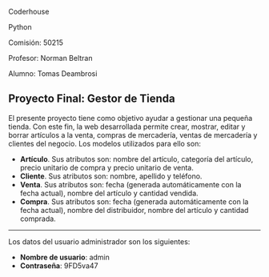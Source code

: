 Coderhouse


Python 


Comisión: 50215


Profesor: Norman Beltran 


Alumno: Tomas Deambrosi


## Proyecto Final: Gestor de Tienda


El presente proyecto tiene como objetivo ayudar a gestionar una pequeña tienda. Con este fin, la web desarrollada permite crear, mostrar, editar y borrar artículos a la venta, compras de mercadería, ventas de mercadería y clientes del negocio. Los modelos utilizados para ello son:


- **Artículo**. Sus atributos son: nombre del artículo, categoría del artículo, precio unitario de compra y precio unitario de venta.
- **Cliente**. Sus atributos son: nombre, apellido y teléfono.
- **Venta**. Sus atributos son: fecha (generada automáticamente con la fecha actual), nombre del artículo y cantidad vendida.
- **Compra**. Sus atributos son: fecha (generada automáticamente con la fecha actual), nombre del distribuidor, nombre del artículo y cantidad comprada.


---


Los datos del usuario administrador son los siguientes:


- **Nombre de usuario**: admin
- **Contraseña**: 9FD5va47
